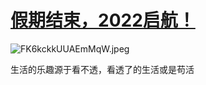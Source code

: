 # [假期结束，2022启航！](https://github.com/zfy68/gitblog/issues/31)

![FK6kckkUUAEmMqW.jpeg](https://user-images.githubusercontent.com/37278360/152895171-3ee43bcb-14a0-47bb-97bf-ce77c6ee68f3.jpeg)


生活的乐趣源于看不透，看透了的生活或是苟活

